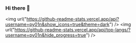 ### Hi there 👋

<img url("https://github-readme-stats.vercel.app/api?username=py01n&show_icons=true&theme=dark") />
<img url("https://github-readme-stats.vercel.app/api/top-langs/?username=py01n&hide_progress=true") />

